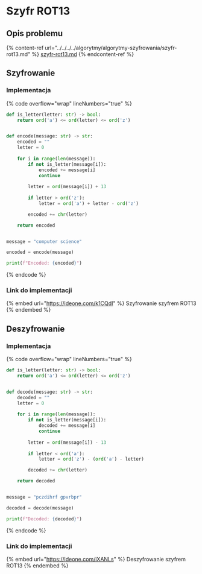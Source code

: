 # Szyfr ROT13

## Opis problemu

{% content-ref url="../../../../algorytmy/algorytmy-szyfrowania/szyfr-rot13.md" %}
[szyfr-rot13.md](../../../../algorytmy/algorytmy-szyfrowania/szyfr-rot13.md)
{% endcontent-ref %}

## Szyfrowanie

### Implementacja

{% code overflow="wrap" lineNumbers="true" %}
```python
def is_letter(letter: str) -> bool:
    return ord('a') <= ord(letter) <= ord('z')


def encode(message: str) -> str:
    encoded = ""
    letter = 0
    
    for i in range(len(message)):
        if not is_letter(message[i]):
            encoded += message[i]
            continue
            
        letter = ord(message[i]) + 13
        
        if letter > ord('z'):
            letter = ord('a') + letter - ord('z')

        encoded += chr(letter)

    return encoded


message = "computer science"

encoded = encode(message)

print(f"Encoded: {encoded}")
```
{% endcode %}

### Link do implementacji

{% embed url="https://ideone.com/k1CQdI" %}
Szyfrowanie szyfrem ROT13
{% endembed %}

## Deszyfrowanie

### Implementacja

{% code overflow="wrap" lineNumbers="true" %}
```python
def is_letter(letter: str) -> bool:
    return ord('a') <= ord(letter) <= ord('z')


def decode(message: str) -> str:
    decoded = ""
    letter = 0
    
    for i in range(len(message)):
        if not is_letter(message[i]):
            decoded += message[i]
            continue
            
        letter = ord(message[i]) - 13
        
        if letter < ord('a'):
            letter = ord('z') - (ord('a') - letter)

        decoded += chr(letter)

    return decoded


message = "pczdihrf gpvrbpr"

decoded = decode(message)

print(f"Decoded: {decoded}")
```
{% endcode %}

### Link do implementacji

{% embed url="https://ideone.com/iXANLs" %}
Deszyfrowanie szyfrem ROT13
{% endembed %}
